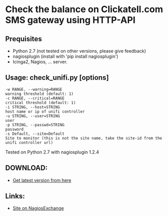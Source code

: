 # Check the balance on Clickatell.com SMS gateway using HTTP-API

## Prequisites

* Python 2.7 (not tested on other versions, please give feedback)
* nagiosplugin (install with 'pip install nagiosplugin')
* Icinga2, Nagios, ... server.

## Usage: check_unifi.py [options] 

```
-w RANGE, --warning=RANGE 
warning threshold (default: 1) 
-c RANGE, --critical=RANGE 
critical threshold (default: 1) 
-i STRING, --host=STRING 
host name or ip of unifi controller
-u STRING, --user=STRING 
user
-p STRING, --passwd=STRING 
password
-s Default, --site=Default
Site to monitor (this is not the site name, take the site-id from the unifi controller url)
```

Tested on Python 2.7 with nagiosplugin 1.2.4

## DOWNLOAD: 

* [Get latest version from here](TODO)

## Links:

* [Site on NagiosExchange](TODO)

